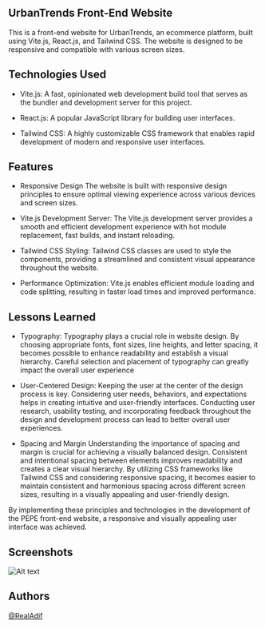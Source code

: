 ## UrbanTrends Front-End Website

This is a front-end website for UrbanTrends, an ecommerce platform, built using Vite.js, React.js, and Tailwind CSS. The website is designed to be responsive and compatible with various screen sizes.

## Technologies Used

- Vite.js: A fast, opinionated web development build tool that serves as the bundler and development server for this project.

- React.js: A popular JavaScript library for building user interfaces.

- Tailwind CSS: A highly customizable CSS framework that enables rapid development of modern and responsive user interfaces.

## Features

- Responsive Design The website is built with responsive design principles to ensure optimal viewing experience across various devices and screen sizes.

- Vite.js Development Server: The Vite.js development server provides a smooth and efficient development experience with hot module replacement, fast builds, and instant reloading.

- Tailwind CSS Styling: Tailwind CSS classes are used to style the components, providing a streamlined and consistent visual appearance throughout the website.

- Performance Optimization: Vite.js enables efficient module loading and code splitting, resulting in faster load times and improved performance.

## Lessons Learned

- Typography: Typography plays a crucial role in website design. By choosing appropriate fonts, font sizes, line heights, and letter spacing, it becomes possible to enhance readability and establish a visual hierarchy. Careful selection and placement of typography can greatly impact the overall user experience

- User-Centered Design: Keeping the user at the center of the design process is key. Considering user needs, behaviors, and expectations helps in creating intuitive and user-friendly interfaces. Conducting user research, usability testing, and incorporating feedback throughout the design and development process can lead to better overall user experiences.

- Spacing and Margin Understanding the importance of spacing and margin is crucial for achieving a visually balanced design. Consistent and intentional spacing between elements improves readability and creates a clear visual hierarchy. By utilizing CSS frameworks like Tailwind CSS and considering responsive spacing, it becomes easier to maintain consistent and harmonious spacing across different screen sizes, resulting in a visually appealing and user-friendly design.

By implementing these principles and technologies in the development of the PEPE front-end website, a responsive and visually appealing user interface was achieved.

## Screenshots

![Alt text](image.png)

## Authors

[@RealAdif](https://github.com/realAdif)

